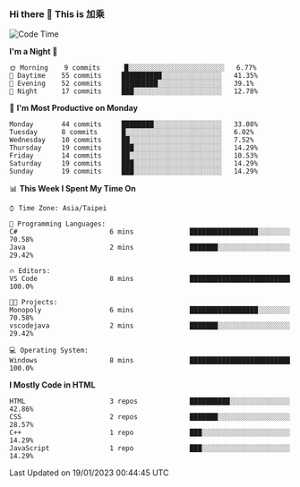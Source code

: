 ### Hi there 👋 This is 加乘

<!--START_SECTION:waka-->
![Code Time](http://img.shields.io/badge/Code%20Time-8%20mins-blue)

**I'm a Night 🦉** 

```text
🌞 Morning    9 commits      █░░░░░░░░░░░░░░░░░░░░░░░░   6.77% 
🌆 Daytime    55 commits     ██████████░░░░░░░░░░░░░░░   41.35% 
🌃 Evening    52 commits     █████████░░░░░░░░░░░░░░░░   39.1% 
🌙 Night      17 commits     ███░░░░░░░░░░░░░░░░░░░░░░   12.78%

```
📅 **I'm Most Productive on Monday** 

```text
Monday       44 commits     ████████░░░░░░░░░░░░░░░░░   33.08% 
Tuesday      8 commits      █░░░░░░░░░░░░░░░░░░░░░░░░   6.02% 
Wednesday    10 commits     ██░░░░░░░░░░░░░░░░░░░░░░░   7.52% 
Thursday     19 commits     ███░░░░░░░░░░░░░░░░░░░░░░   14.29% 
Friday       14 commits     ██░░░░░░░░░░░░░░░░░░░░░░░   10.53% 
Saturday     19 commits     ███░░░░░░░░░░░░░░░░░░░░░░   14.29% 
Sunday       19 commits     ███░░░░░░░░░░░░░░░░░░░░░░   14.29%

```


📊 **This Week I Spent My Time On** 

```text
⌚︎ Time Zone: Asia/Taipei

💬 Programming Languages: 
C#                       6 mins              █████████████████░░░░░░░░   70.58% 
Java                     2 mins              ███████░░░░░░░░░░░░░░░░░░   29.42%

🔥 Editors: 
VS Code                  8 mins              █████████████████████████   100.0%

🐱‍💻 Projects: 
Monopoly                 6 mins              █████████████████░░░░░░░░   70.58% 
vscodejava               2 mins              ███████░░░░░░░░░░░░░░░░░░   29.42%

💻 Operating System: 
Windows                  8 mins              █████████████████████████   100.0%

```

**I Mostly Code in HTML** 

```text
HTML                     3 repos             ██████████░░░░░░░░░░░░░░░   42.86% 
CSS                      2 repos             ███████░░░░░░░░░░░░░░░░░░   28.57% 
C++                      1 repo              ███░░░░░░░░░░░░░░░░░░░░░░   14.29% 
JavaScript               1 repo              ███░░░░░░░░░░░░░░░░░░░░░░   14.29%

```



 Last Updated on 19/01/2023 00:44:45 UTC
<!--END_SECTION:waka-->

<!--
**40436michael/40436michael** is a ✨ _special_ ✨ repository because its `README.md` (this file) appears on your GitHub profile.

Here are some ideas to get you started:

- 🔭 I’m currently working on ...
- 🌱 I’m currently learning ...
- 👯 I’m looking to collaborate on ...
- 🤔 I’m looking for help with ...
- 💬 Ask me about ...
- 📫 How to reach me: ...
- 😄 Pronouns: ...
- ⚡ Fun fact: ...
-->
